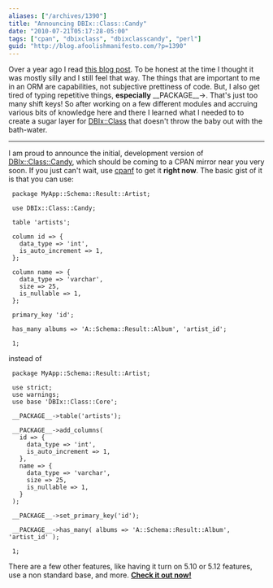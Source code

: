 ```yaml
---
aliases: ["/archives/1390"]
title: "Announcing DBIx::Class::Candy"
date: "2010-07-21T05:17:28-05:00"
tags: ["cpan", "dbixclass", "dbixclasscandy", "perl"]
guid: "http://blog.afoolishmanifesto.com/?p=1390"
---
```

Over a year ago I read [this blog post](http://www.dmclaughlin.com/2009/04/19/ugly-perl-a-lesson-in-the-importance-of-api-design/). To be honest at the time I thought it was mostly silly and I still feel that way. The things that are important to me in an ORM are capabilities, not subjective prettiness of code. But, I also get tired of typing repetitive things, **especially** \_\_PACKAGE\_\_->. That's just too many shift keys! So after working on a few different modules and accruing various bits of knowledge here and there I learned what I needed to to create a sugar layer for [DBIx::Class](http://search.cpan.org/perldoc?DBIx::Class) that doesn't throw the baby out with the bath-water.

----

I am proud to announce the initial, development version of [DBIx::Class::Candy](http://search.cpan.org/perldoc?DBIx::Class::Candy), which should be coming to a CPAN mirror near you very soon. If you just can't wait, use [cpanf](http://search.cpan.org/perldoc?App::CPAN::Fresh) to get it **right now**. The basic gist of it is that you can use:

     package MyApp::Schema::Result::Artist;

     use DBIx::Class::Candy;

     table 'artists';

     column id => {
       data_type => 'int',
       is_auto_increment => 1,
     };

     column name => {
       data_type => 'varchar',
       size => 25,
       is_nullable => 1,
     };

     primary_key 'id';

     has_many albums => 'A::Schema::Result::Album', 'artist_id';

     1;

instead of

     package MyApp::Schema::Result::Artist;

     use strict;
     use warnings;
     use base 'DBIx::Class::Core';

     __PACKAGE__->table('artists');

     __PACKAGE__->add_columns(
       id => {
         data_type => 'int',
         is_auto_increment => 1,
       },
       name => {
         data_type => 'varchar',
         size => 25,
         is_nullable => 1,
       }
     );

     __PACKAGE__->set_primary_key('id');

     __PACKAGE__->has_many( albums => 'A::Schema::Result::Album', 'artist_id' );

     1;

There are a few other features, like having it turn on 5.10 or 5.12 features, use a non standard base, and more. [**Check it out now!**](http://search.cpan.org/perldoc?DBIx::Class::Candy)
